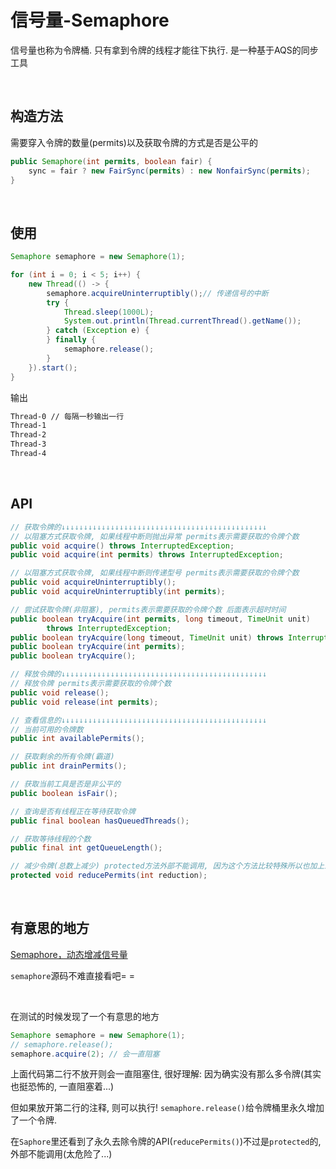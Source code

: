 # 信号量-Semaphore

信号量也称为令牌桶. 只有拿到令牌的线程才能往下执行. 是一种基于AQS的同步工具

​		

## 构造方法

需要穿入令牌的数量(permits)以及获取令牌的方式是否是公平的

```java
public Semaphore(int permits, boolean fair) {
    sync = fair ? new FairSync(permits) : new NonfairSync(permits);
}
```

​		

## 使用

```java
Semaphore semaphore = new Semaphore(1);

for (int i = 0; i < 5; i++) {
    new Thread(() -> {
        semaphore.acquireUninterruptibly();// 传递信号的中断
        try {
            Thread.sleep(1000L);
            System.out.println(Thread.currentThread().getName());
        } catch (Exception e) {
        } finally {
            semaphore.release(); 
        }
    }).start();
}
```

输出

```txt
Thread-0 // 每隔一秒输出一行
Thread-1
Thread-2
Thread-3
Thread-4
```

​		

## API

```java
// 获取令牌的↓↓↓↓↓↓↓↓↓↓↓↓↓↓↓↓↓↓↓↓↓↓↓↓↓↓↓↓↓↓↓↓↓↓↓↓↓↓↓↓↓↓↓↓↓↓
// 以阻塞方式获取令牌, 如果线程中断则抛出异常 permits表示需要获取的令牌个数
public void acquire() throws InterruptedException;
public void acquire(int permits) throws InterruptedException;

// 以阻塞方式获取令牌, 如果线程中断则传递型号 permits表示需要获取的令牌个数
public void acquireUninterruptibly();
public void acquireUninterruptibly(int permits);

// 尝试获取令牌(非阻塞), permits表示需要获取的令牌个数 后面表示超时时间
public boolean tryAcquire(int permits, long timeout, TimeUnit unit)
        throws InterruptedException;
public boolean tryAcquire(long timeout, TimeUnit unit) throws InterruptedException;
public boolean tryAcquire(int permits);
public boolean tryAcquire();

// 释放令牌的↓↓↓↓↓↓↓↓↓↓↓↓↓↓↓↓↓↓↓↓↓↓↓↓↓↓↓↓↓↓↓↓↓↓↓↓↓↓↓↓↓↓↓↓↓↓
// 释放令牌 permits表示需要获取的令牌个数
public void release();
public void release(int permits);

// 查看信息的↓↓↓↓↓↓↓↓↓↓↓↓↓↓↓↓↓↓↓↓↓↓↓↓↓↓↓↓↓↓↓↓↓↓↓↓↓↓↓↓↓↓↓↓↓↓
// 当前可用的令牌数
public int availablePermits();

// 获取剩余的所有令牌(霸道)
public int drainPermits();

// 获取当前工具是否是非公平的
public boolean isFair();

// 查询是否有线程正在等待获取令牌
public final boolean hasQueuedThreads();

// 获取等待线程的个数
public final int getQueueLength();

// 减少令牌(总数上减少) protected方法外部不能调用, 因为这个方法比较特殊所以也加上来
protected void reducePermits(int reduction);
```

​		

## 有意思的地方

[Semaphore，动态增减信号量](https://www.cnblogs.com/alipayhutu/archive/2012/05/25/2518620.html)

`semaphore`源码不难直接看吧= =

​		

在测试的时候发现了一个有意思的地方

```java
Semaphore semaphore = new Semaphore(1);
// semaphore.release();
semaphore.acquire(2); // 会一直阻塞
```

上面代码第二行不放开则会一直阻塞住, 很好理解: 因为确实没有那么多令牌(其实也挺恐怖的, 一直阻塞着...)

但如果放开第二行的注释, 则可以执行! `semaphore.release()`给令牌桶里永久增加了一个令牌. 

在`Saphore`里还看到了永久去除令牌的API(`reducePermits()`)不过是`protected`的, 外部不能调用(太危险了...)